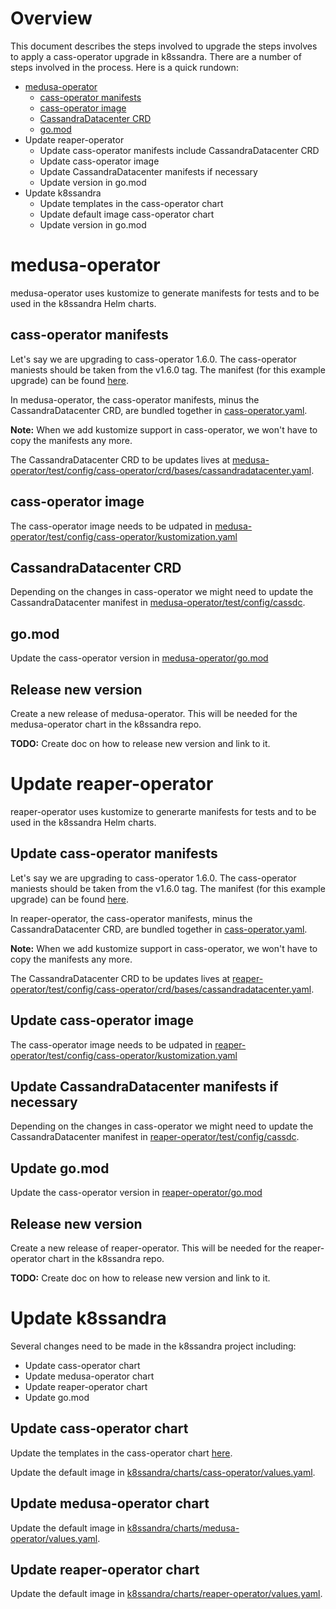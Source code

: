 # Overview
This document describes the steps involved to upgrade the steps involves to apply a cass-operator upgrade in k8ssandra. There are a number of steps involved in the process. Here is a quick rundown:

* [medusa-operator](#medusa-operator)
  * [cass-operator manifests](#cass-operator-manifests)
  * [cass-operator image](#cass-operator-image)
  * [CassandraDatacenter CRD](#cassandradatacenter-crd)
  * [go.mod](#go-mod)
* Update reaper-operator
  * Update cass-operator manifests include CassandraDatacenter CRD
  * Update cass-operator image
  * Update CassandraDatacenter manifests if necessary
  * Update version in go.mod
* Update k8ssandra
  * Update templates in the cass-operator chart
  * Update default image cass-operator chart
  * Update version in go.mod 


# medusa-operator
medusa-operator uses kustomize to generate manifests for tests and to be used in the k8ssandra Helm charts.

## cass-operator manifests
Let's say we are upgrading to cass-operator 1.6.0. The cass-operator maniests should be taken from the v1.6.0 tag. The manifest (for this example upgrade) can be found [here](https://github.com/datastax/cass-operator/tree/v1.6.0/operator/deploy).

In medusa-operator, the cass-operator manifests, minus the CassandraDatacenter CRD, are bundled together in [cass-operator.yaml](https://github.com/k8ssandra/medusa-operator/blob/master/test/config/cass-operator/cass-operator.yaml).

**Note:** When we add kustomize support in cass-operator, we won't have to copy the manifests any more.

The CassandraDatacenter CRD to be updates lives at [medusa-operator/test/config/cass-operator/crd/bases/cassandradatacenter.yaml](https://github.com/k8ssandra/medusa-operator/blob/master/test/config/cass-operator/crd/bases/cassandradatacenter.yaml).

## cass-operator image
The cass-operator image needs to be udpated in [medusa-operator/test/config/cass-operator/kustomization.yaml](https://github.com/k8ssandra/medusa-operator/blob/master/test/config/cass-operator/kustomization.yaml)

## CassandraDatacenter CRD
Depending on the changes in cass-operator we might need to update the CassandraDatacenter manifest in [medusa-operator/test/config/cassdc](https://github.com/k8ssandra/medusa-operator/tree/master/test/config/cassdc).

## go.mod
Update the cass-operator version in [medusa-operator/go.mod](https://github.com/k8ssandra/medusa-operator/blob/master/go.mod)

## Release new version
Create a new release of medusa-operator. This will be needed for the medusa-operator chart in the k8ssandra repo.

**TODO:** Create doc on how to release new version and link to it.

# Update reaper-operator
reaper-operator uses kustomize to generarte manifests for tests and to be used in the k8ssandra Helm charts.

## Update cass-operator manifests
Let's say we are upgrading to cass-operator 1.6.0. The cass-operator maniests should be taken from the v1.6.0 tag. The manifest (for this example upgrade) can be found [here](https://github.com/datastax/cass-operator/tree/v1.6.0/operator/deploy).

In reaper-operator, the cass-operator manifests, minus the CassandraDatacenter CRD, are bundled together in [cass-operator.yaml](https://github.com/k8ssandra/reaper-operator/blob/master/test/config/cass-operator/cass-operator.yaml).

**Note:** When we add kustomize support in cass-operator, we won't have to copy the manifests any more.

The CassandraDatacenter CRD to be updates lives at [reaper-operator/test/config/cass-operator/crd/bases/cassandradatacenter.yaml](https://github.com/k8ssandra/reaper-operator/blob/master/test/config/cass-operator/crd/bases/cassandradatacenter.yaml).

## Update cass-operator image
The cass-operator image needs to be udpated in [reaper-operator/test/config/cass-operator/kustomization.yaml](https://github.com/k8ssandra/reaper-operator/blob/master/test/config/cass-operator/kustomization.yaml)

## Update CassandraDatacenter manifests if necessary
Depending on the changes in cass-operator we might need to update the CassandraDatacenter manifest in [reaper-operator/test/config/cassdc](https://github.com/k8ssandra/reaper-operator/tree/master/test/config/cassdc).

## Update go.mod
Update the cass-operator version in [reaper-operator/go.mod](https://github.com/k8ssandra/reaper-operator/blob/master/go.mod)

## Release new version
Create a new release of reaper-operator. This will be needed for the reaper-operator chart in the k8ssandra repo.

**TODO:** Create doc on how to release new version and link to it.

# Update k8ssandra
Several changes need to be made in the k8ssandra project including:

* Update cass-operator chart
* Update medusa-operator chart
* Update reaper-operator chart
* Update go.mod

## Update cass-operator chart
Update the templates in the cass-operator chart [here](https://github.com/k8ssandra/k8ssandra/tree/main/charts/cass-operator).

Update the default image in [k8ssandra/charts/cass-operator/values.yaml](https://github.com/k8ssandra/k8ssandra/blob/main/charts/cass-operator/values.yaml).

## Update medusa-operator chart
Update the default image in [k8ssandra/charts/medusa-operator/values.yaml](https://github.com/k8ssandra/k8ssandra/blob/main/charts/medusa-operator/values.yaml).

## Update reaper-operator chart
Update the default image in [k8ssandra/charts/reaper-operator/values.yaml](https://github.com/k8ssandra/k8ssandra/blob/main/charts/reaper-operator/values.yaml).